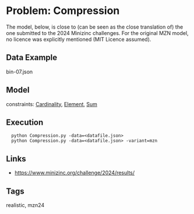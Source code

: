 # Problem: Compression

The model, below, is close to (can be seen as the close translation of) the one submitted to the 2024 Minizinc challenges.
For the original MZN model, no licence was explicitly mentioned (MIT Licence assumed).

## Data Example
  bin-07.json

## Model
  constraints: [Cardinality](https://pycsp.org/documentation/constraints/Cardinality), [Element](https://pycsp.org/documentation/constraints/Element), [Sum](https://pycsp.org/documentation/constraints/Sum)

## Execution
```
  python Compression.py -data=<datafile.json>
  python Compression.py -data=<datafile.json> -variant=mzn
```

## Links
  - https://www.minizinc.org/challenge/2024/results/

## Tags
  realistic, mzn24
